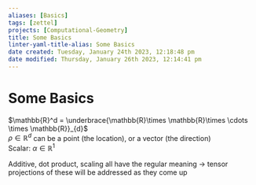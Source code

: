 ```yaml
---
aliases: [Basics]
tags: [zettel]
projects: [Computational-Geometry]
title: Some Basics
linter-yaml-title-alias: Some Basics
date created: Tuesday, January 24th 2023, 12:18:48 pm
date modified: Thursday, January 26th 2023, 12:14:41 pm
---
```


# Some Basics

$\mathbb{R}^d = \underbrace{\mathbb{R}\times \mathbb{R}\times \cdots \times \mathbb{R}}_{d}$  
$\rho \in \mathbb{R}^d$ can be a point (the location), or a vector (the direction)  
Scalar: $\alpha \in \mathbb{R}^1$

Additive, dot product, scaling all have the regular meaning -> tensor projections of these will be addressed as they come up
